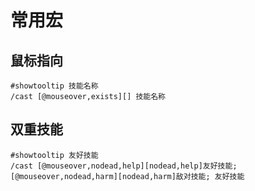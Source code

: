 # 常用宏
## 鼠标指向
```
#showtooltip 技能名称
/cast [@mouseover,exists][] 技能名称
```

## 双重技能
```
#showtooltip 友好技能
/cast [@mouseover,nodead,help][nodead,help]友好技能; [@mouseover,nodead,harm][nodead,harm]敌对技能; 友好技能
```